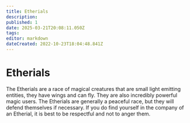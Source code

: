 ```yaml
---
title: Etherials
description: 
published: 1
date: 2025-03-21T20:08:11.050Z
tags: 
editor: markdown
dateCreated: 2022-10-23T18:04:48.841Z
---
```


# Etherials

The Etherials are a race of magical creatures that are small light emitting entities, they have wings and can fly. They are also incredibly powerful magic users. The Etherials are generally a peaceful race, but they will defend themselves if necessary. If you do find yourself in the company of an Etherial, it is best to be respectful and not to anger them.